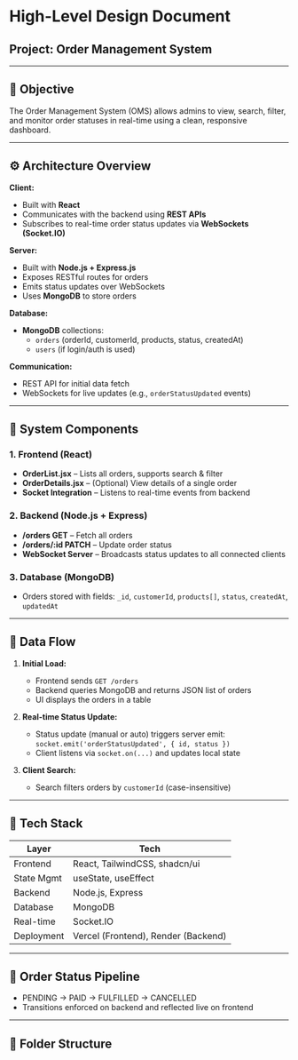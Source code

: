 # High-Level Design Document

## Project: Order Management System

---

## 📌 Objective
The Order Management System (OMS) allows admins to view, search, filter, and monitor order statuses in real-time using a clean, responsive dashboard.

---

## ⚙️ Architecture Overview

**Client:**  
- Built with **React**
- Communicates with the backend using **REST APIs**
- Subscribes to real-time order status updates via **WebSockets (Socket.IO)**

**Server:**  
- Built with **Node.js + Express.js**
- Exposes RESTful routes for orders
- Emits status updates over WebSockets
- Uses **MongoDB** to store orders

**Database:**  
- **MongoDB** collections:
  - `orders` (orderId, customerId, products, status, createdAt)
  - `users` (if login/auth is used)

**Communication:**  
- REST API for initial data fetch  
- WebSockets for live updates (e.g., `orderStatusUpdated` events)

---

## 🧱 System Components

### 1. Frontend (React)
- **OrderList.jsx** – Lists all orders, supports search & filter
- **OrderDetails.jsx** – (Optional) View details of a single order
- **Socket Integration** – Listens to real-time events from backend

### 2. Backend (Node.js + Express)
- **/orders GET** – Fetch all orders
- **/orders/:id PATCH** – Update order status
- **WebSocket Server** – Broadcasts status updates to all connected clients

### 3. Database (MongoDB)
- Orders stored with fields: `_id`, `customerId`, `products[]`, `status`, `createdAt`, `updatedAt`

---

## 🔄 Data Flow

1. **Initial Load:**
   - Frontend sends `GET /orders`
   - Backend queries MongoDB and returns JSON list of orders
   - UI displays the orders in a table

2. **Real-time Status Update:**
   - Status update (manual or auto) triggers server emit:  
     `socket.emit('orderStatusUpdated', { id, status })`
   - Client listens via `socket.on(...)` and updates local state

3. **Client Search:**
   - Search filters orders by `customerId` (case-insensitive)

---

## 🧪 Tech Stack

| Layer        | Tech                         |
|--------------|------------------------------|
| Frontend     | React, TailwindCSS, shadcn/ui|
| State Mgmt   | useState, useEffect          |
| Backend      | Node.js, Express             |
| Database     | MongoDB                      |
| Real-time    | Socket.IO                    |
| Deployment   | Vercel (Frontend), Render (Backend) |

---

## 🧩 Order Status Pipeline

- PENDING → PAID → FULFILLED → CANCELLED
- Transitions enforced on backend and reflected live on frontend

---

## 📂 Folder Structure

